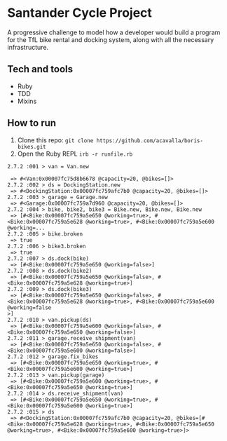# Santander Cycle Project #

A progressive challenge to model how a developer would build a program for the TfL bike rental and docking system, along with all the necessary infrastructure.

## Tech and tools ##

- Ruby
- TDD
- Mixins

## How to run

1. Clone this repo: `git clone https://github.com/acavalla/boris-bikes.git`
2. Open the Ruby REPL `irb -r runfile.rb`

```
2.7.2 :001 > van = Van.new

 => #<Van:0x00007fc75d8b6678 @capacity=20, @bikes=[]>
2.7.2 :002 > ds = DockingStation.new
 => #<DockingStation:0x00007fc759afc7b0 @capacity=20, @bikes=[]>
2.7.2 :003 > garage = Garage.new
 => #<Garage:0x00007fc759a7d960 @capacity=20, @bikes=[]>
2.7.2 :004 > bike, bike2, bike3 = Bike.new, Bike.new, Bike.new
 => [#<Bike:0x00007fc759a5e650 @working=true>, #<Bike:0x00007fc759a5e628 @working=true>, #<Bike:0x00007fc759a5e600 @working=...
2.7.2 :005 > bike.broken
 => true
2.7.2 :006 > bike3.broken
 => true
2.7.2 :007 > ds.dock(bike)
 => [#<Bike:0x00007fc759a5e650 @working=false>]
2.7.2 :008 > ds.dock(bike2)
 => [#<Bike:0x00007fc759a5e650 @working=false>, #<Bike:0x00007fc759a5e628 @working=true>]
2.7.2 :009 > ds.dock(bike3)
 => [#<Bike:0x00007fc759a5e650 @working=false>, #<Bike:0x00007fc759a5e628 @working=true>, #<Bike:0x00007fc759a5e600 @working=false
>]
2.7.2 :010 > van.pickup(ds)
 => [#<Bike:0x00007fc759a5e600 @working=false>, #<Bike:0x00007fc759a5e650 @working=false>]
2.7.2 :011 > garage.receive_shipment(van)
 => [#<Bike:0x00007fc759a5e650 @working=false>, #<Bike:0x00007fc759a5e600 @working=false>]
2.7.2 :012 > garage.fix_bikes
 => [#<Bike:0x00007fc759a5e650 @working=true>, #<Bike:0x00007fc759a5e600 @working=true>]
2.7.2 :013 > van.pickup(garage)
 => [#<Bike:0x00007fc759a5e600 @working=true>, #<Bike:0x00007fc759a5e650 @working=true>]
2.7.2 :014 > ds.receive_shipment(van)
 => [#<Bike:0x00007fc759a5e650 @working=true>, #<Bike:0x00007fc759a5e600 @working=true>]
2.7.2 :015 > ds
 => #<DockingStation:0x00007fc759afc7b0 @capacity=20, @bikes=[#<Bike:0x00007fc759a5e628 @working=true>, #<Bike:0x00007fc759a5e650
@working=true>, #<Bike:0x00007fc759a5e600 @working=true>]>
```

